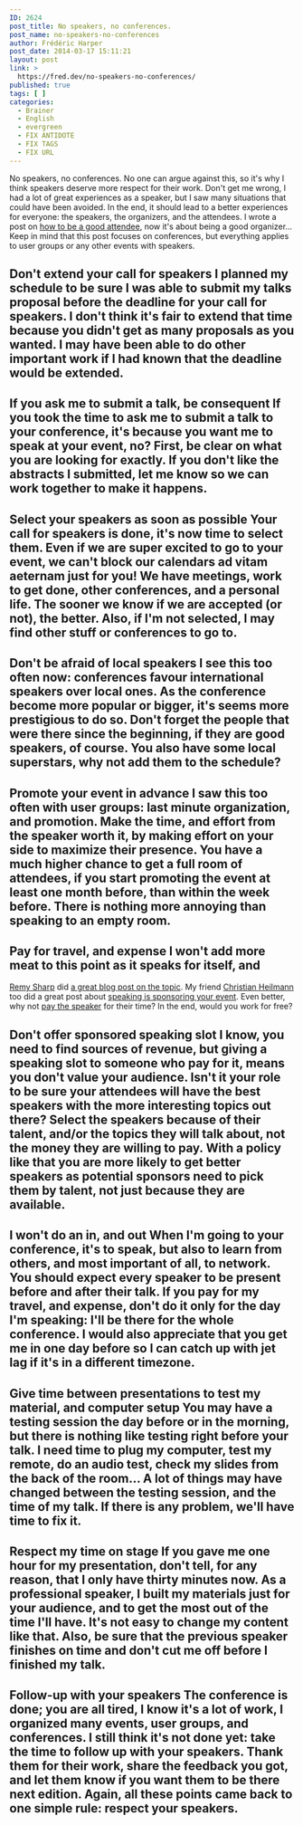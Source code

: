 ```yaml
---
ID: 2624
post_title: No speakers, no conferences.
post_name: no-speakers-no-conferences
author: Frédéric Harper
post_date: 2014-03-17 15:11:21
layout: post
link: >
  https://fred.dev/no-speakers-no-conferences/
published: true
tags: [ ]
categories:
  - Brainer
  - English
  - evergreen
  - FIX ANTIDOTE
  - FIX TAGS
  - FIX URL
---
```

No speakers, no conferences. No one can argue against this, so it's why I think speakers deserve more respect for their work. Don't get me wrong, I had a lot of great experiences as a speaker, but I saw many situations that could have been avoided. In the end, it should lead to a better experiences for everyone: the speakers, the organizers, and the attendees. I wrote a post on [how to be a good attendee][1], now it's about being a good organizer... Keep in mind that this post focuses on conferences, but everything applies to user groups or any other events with speakers. 
## Don't extend your call for speakers I planned my schedule to be sure I was able to submit my talks proposal before the deadline for your call for speakers. I don't think it's fair to extend that time because you didn't get as many proposals as you wanted. I may have been able to do other important work if I had known that the deadline would be extended. 

## If you ask me to submit a talk, be consequent If you took the time to ask me to submit a talk to your conference, it's because you want me to speak at your event, no? First, be clear on what you are looking for exactly. If you don't like the abstracts I submitted, let me know so we can work together to make it happens. 

## Select your speakers as soon as possible Your call for speakers is done, it's now time to select them. Even if we are super excited to go to your event, we can't block our calendars ad vitam aeternam just for you! We have meetings, work to get done, other conferences, and a personal life. The sooner we know if we are accepted (or not), the better. Also, if I'm not selected, I may find other stuff or conferences to go to. 

## Don't be afraid of local speakers I see this too often now: conferences favour international speakers over local ones. As the conference become more popular or bigger, it's seems more prestigious to do so. Don't forget the people that were there since the beginning, if they are good speakers, of course. You also have some local superstars, why not add them to the schedule? 

## Promote your event in advance I saw this too often with user groups: last minute organization, and promotion. Make the time, and effort from the speaker worth it, by making effort on your side to maximize their presence. You have a much higher chance to get a full room of attendees, if you start promoting the event at least one month before, than within the week before. There is nothing more annoying than speaking to an empty room. 

## Pay for travel, and expense I won't add more meat to this point as it speaks for itself, and 

[Remy Sharp][2] did [a great blog post on the topic][3]. My friend [Christian Heilmann][4] too did a great post about [speaking is sponsoring your event][5]. Even better, why not [pay the speaker][6] for their time? In the end, would you work for free? 
## Don't offer sponsored speaking slot I know, you need to find sources of revenue, but giving a speaking slot to someone who pay for it, means you don't value your audience. Isn't it your role to be sure your attendees will have the best speakers with the more interesting topics out there? Select the speakers because of their talent, and/or the topics they will talk about, not the money they are willing to pay. With a policy like that you are more likely to get better speakers as potential sponsors need to pick them by talent, not just because they are available. 

## I won't do an in, and out When I'm going to your conference, it's to speak, but also to learn from others, and most important of all, to network. You should expect every speaker to be present before and after their talk. If you pay for my travel, and expense, don't do it only for the day I'm speaking: I'll be there for the whole conference. I would also appreciate that you get me in one day before so I can catch up with jet lag if it's in a different timezone. 

## Give time between presentations to test my material, and computer setup You may have a testing session the day before or in the morning, but there is nothing like testing right before your talk. I need time to plug my computer, test my remote, do an audio test, check my slides from the back of the room... A lot of things may have changed between the testing session, and the time of my talk. If there is any problem, we'll have time to fix it. 

## Respect my time on stage If you gave me one hour for my presentation, don't tell, for any reason, that I only have thirty minutes now. As a professional speaker, I built my materials just for your audience, and to get the most out of the time I'll have. It's not easy to change my content like that. Also, be sure that the previous speaker finishes on time and don't cut me off before I finished my talk. 

## Follow-up with your speakers The conference is done; you are all tired, I know it's a lot of work, I organized many events, user groups, and conferences. I still think it's not done yet: take the time to follow up with your speakers. Thank them for their work, share the feedback you got, and let them know if you want them to be there next edition. Again, all these points came back to one simple rule: respect your speakers.

 [1]: http://fred.dev/how-to-be-a-good-attendee/ "How to be a good attendee"
 [2]: https://remysharp.com "Remy Sharp website"
 [3]: https://remysharp.com/2014/03/07/youre-paying-to-speak/ "Remy Sharp post on paying for speaking"
 [4]: https://christianheilmann.com/ "Christian Heilmann website"
 [5]: https://christianheilmann.com/2014/03/12/speaking-sponsoring/ "Blog post on speaking is sponsoring from Christian Heilmann"
 [6]: https://www.andybudd.com/archives/2013/08/paying_speakers_is_better_for_everybody/ "A post from Andy Budd about paying for speakers"